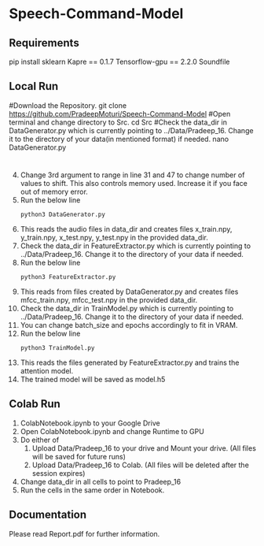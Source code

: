 # Speech-Command-Model

## Requirements
pip install sklearn
Kapre == 0.1.7
Tensorflow-gpu == 2.2.0
Soundfile

## Local Run
#Download the Repository.
git clone https://github.com/PradeepMoturi/Speech-Command-Model
#Open terminal and change directory to Src.
cd Src
#Check the data_dir in DataGenerator.py which is currently pointing to ../Data/Pradeep_16.     Change it to the directory of your data(in mentioned format) if needed.
nano DataGenerator.py
#
4.  Change 3rd argument to range in line 31 and 47 to change number of values to shift.
    This also controls memory used. Increase it if you face out of memory error.
5.  Run the below line
    ```
    python3 DataGenerator.py
    ```
6.  This reads the audio files in data_dir and creates files x_train.npy, y_train.npy, x_test.npy, y_test.npy in the provided data_dir.
7.  Check the data_dir in FeatureExtractor.py which is currently pointing to ../Data/Pradeep_16.
    Change it to the directory of your data if needed.
8.  Run the below line
    ```
    python3 FeatureExtractor.py
    ```
9.  This reads from files created by DataGenerator.py and creates files mfcc_train.npy, mfcc_test.npy in the provided data_dir.
10. Check the data_dir in TrainModel.py which is currently pointing to ../Data/Pradeep_16.
    Change it to the directory of your data if needed.
11. You can change batch_size and epochs accordingly to fit in VRAM.
12. Run the below line
    ```
    python3 TrainModel.py
    ```
13. This reads the files generated by FeatureExtractor.py and trains the attention model.
14. The trained model will be saved as model.h5

## Colab Run
1.  ColabNotebook.ipynb to your Google Drive
2.  Open ColabNotebook.ipynb and change Runtime to GPU
3.  Do either of 
    1.  Upload Data/Pradeep_16 to your drive and Mount your drive. (All files will be saved for future runs)
    2.  Upload Data/Pradeep_16 to Colab. (All files will be deleted after the session expires)
4.  Change data_dir in all cells to point to Pradeep_16
5.  Run the cells in the same order in Notebook.

## Documentation
Please read Report.pdf for further information.
